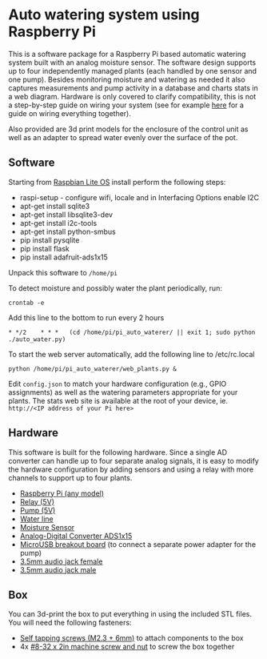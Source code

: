 # Auto watering system using Raspberry Pi

This is a software package for a Raspberry Pi based automatic watering system built with an analog moisture sensor. The software design supports up to four independently managed plants (each handled by one sensor and one pump). Besides monitoring moisture and watering as needed it also captures measurements and pump activity in a database and charts stats in a web diagram. Hardware is only covered to clarify compatibility, this is not a step-by-step guide on wiring your system (see for example [here](https://www.hackster.io/ben-eagan/raspberry-pi-automated-plant-watering-with-website-8af2dc) for a guide on wiring everything together).

Also provided are 3d print models for the enclosure of the control unit as well as an adapter to spread water evenly over the surface of the pot.

## Software

Starting from [Raspbian Lite OS](https://www.raspberrypi.org/downloads/raspbian/) install perform the following steps:

* raspi-setup - configure wifi, locale and in Interfacing Options enable I2C
* apt-get install sqlite3
* apt-get install libsqlite3-dev
* apt-get install i2c-tools
* apt-get install python-smbus
* pip install pysqlite
* pip install flask 
* pip install adafruit-ads1x15

Unpack this software to `/home/pi`

To detect moisture and possibly water the plant periodically, run:

`crontab -e`

Add this line to the bottom to run every 2 hours

`* */2    * * *   (cd /home/pi/pi_auto_waterer/ || exit 1; sudo python ./auto_water.py)`

To start the web server automatically, add the following line to /etc/rc.local

`python /home/pi/pi_auto_waterer/web_plants.py &`


Edit `config.json` to match your hardware configuration (e.g., GPIO assignments) as well as the watering parameters appropriate for your plants. The stats web site is available at the root of your device, ie. `http://<IP address of your Pi here>` 


## Hardware

This software is built for the following hardware. Since a single AD converter can handle up to four separate analog signals, it is easy to modify the hardware configuration by adding sensors and using a relay with more channels to support up to four plants. 
* [Raspberry Pi (any model)](https://amzn.to/2X7l62m)
* [Relay (5V)](https://amzn.to/2WVOE2F)
* [Pump (5V)](https://amzn.to/2I9JrBd) 
* [Water line](https://amzn.to/2tleJL7)
* [Moisture Sensor](https://amzn.to/2GCUHDM)
* [Analog-Digital Converter ADS1x15](https://amzn.to/2WVOlVC)
* [MicroUSB breakout board](https://amzn.to/2WZQJL2) (to connect a separate power adapter for the pump)
* [3.5mm audio jack female](https://amzn.to/2UWrwiI)
* [3.5mm audio jack male](https://amzn.to/2UTdq1u)

## Box

You can 3d-print the box to put everything in using the included STL files. You will need the following fasteners:
* [Self tapping screws (M2.3 + 6mm)](https://amzn.to/2E8Oe1r) to attach components to the box
* 4x [#8-32 x 2in machine screw and nut](https://amzn.to/2Eb2DdJ) to screw the box together
